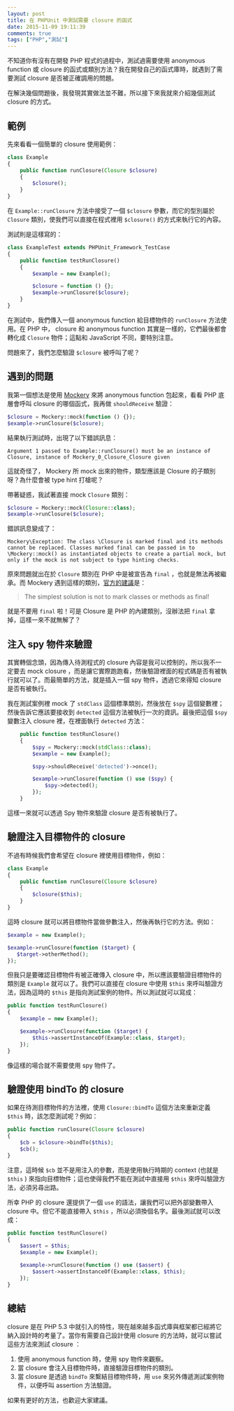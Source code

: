 ```yaml
---
layout: post
title: 在 PHPUnit 中測試需要 closure 的函式
date: 2015-11-09 19:11:39
comments: true
tags: ["PHP","測試"]
---
```


不知道你有沒有在開發 PHP 程式的過程中，測試過需要使用 anonymous function 或 closure 的函式或類別方法？我在開發自己的函式庫時，就遇到了需要測試 closure 是否被正確調用的問題。

在解決幾個問題後，我發現其實做法並不難，所以接下來我就來介紹幾個測試 closure 的方式。

<!-- more -->

## 範例

先來看看一個簡單的 closure 使用範例：

```php
class Example
{
    public function runClosure(Closure $closure)
    {
        $closure();
    }
}
```

在 `Example::runClosure` 方法中接受了一個 `$closure` 參數，而它的型別屬於 `Closure` 類別，使我們可以直接在程式裡用 `$closure()` 的方式來執行它的內容。


測試則是這樣寫的：

```php
class ExampleTest extends PHPUnit_Framework_TestCase
{
    public function testRunClosure()
    {
        $example = new Example();

        $closure = function () {};
        $example->runClosure($closure);
    }
}
```

在測試中，我們傳入一個 anonymous function 給目標物件的 `runClosure` 方法使用。在 PHP 中， closure 和 anonymous function 其實是一樣的，它們最後都會轉化成 `Closure` 物件；這點和 JavaScript 不同，要特別注意。

問題來了，我們怎麼驗證 `$closure` 被呼叫了呢？

## 遇到的問題

我第一個想法是使用 [Mockery](http://docs.mockery.io) 來將 anonymous function 包起來，看看 PHP 底層會呼叫 closure 的哪個函式，我再做 `shouldReceive` 驗證：

```php
$closure = Mockery::mock(function () {});
$example->runClosure($closure);
```

結果執行測試時，出現了以下錯誤訊息：

```
Argument 1 passed to Example::runClosure() must be an instance of Closure, instance of Mockery_0_Closure_Closure given
```

這就奇怪了， Mockery 所 mock 出來的物件，類型應該是 Closure 的子類別呀？為什麼會被 type hint 打槍呢？

帶著疑惑，我試著直接 mock `Closure` 類別：

```php
$closure = Mockery::mock(Closure::class);
$example->runClosure($closure);
```

錯誤訊息變成了：

```
Mockery\Exception: The class \Closure is marked final and its methods cannot be replaced. Classes marked final can be passed in to \Mockery::mock() as instantiated objects to create a partial mock, but only if the mock is not subject to type hinting checks.
```

原來問題就出在於 `Closure` 類別在 PHP 中是被宣告為 `final` ，也就是無法再被繼承。而 Mockery 遇到這樣的類別，[官方的建議](http://docs.mockery.io/en/latest/reference/final_methods_classes.html)是：

> The simplest solution is not to mark classes or methods as final!

就是不要用 `final` 啦！可是 Closure 是 PHP 的內建類別，沒辦法把 `final` 拿掉，這樣一來不就無解了？

## 注入 spy 物件來驗證

其實轉個念頭，因為傳入待測程式的 closure 內容是我可以控制的，所以我不一定要去 mock closure ，而是讓它實際跑跑看，然後驗證裡面的程式碼是否有被執行就可以了。而最簡單的方法，就是插入一個 spy 物件，透過它來得知 closure 是否有被執行。

我在測試案例裡 mock 了 `stdClass` 這個標準類別，然後放在 `$spy` 這個變數裡；然後告訴它應該要接收到 `detected` 這個方法被執行一次的資訊。最後把這個 `$spy` 變數注入 closure 裡，在裡面執行 `detected` 方法：

```php
    public function testRunClosure()
    {
        $spy = Mockery::mock(stdClass::class);
        $example = new Example();

        $spy->shouldReceive('detected')->once();

        $example->runClosure(function () use ($spy) {
            $spy->detected();
        });
    }
```

這樣一來就可以透過 Spy 物件來驗證 closure 是否有被執行了。

## 驗證注入目標物件的 closure

不過有時候我們會希望在 closure 裡使用目標物件，例如：

```php
class Example
{
    public function runClosure(Closure $closure)
    {
        $closure($this);
    }
}
```

這時 closure 就可以將目標物件當做參數注入，然後再執行它的方法。例如：

```php
$example = new Example();

$example->runClosure(function ($target) {
   $target->otherMethod();
});
```

但我只是要確認目標物件有被正確傳入 closure 中，所以應該要驗證目標物件的類別是 `Example` 就可以了。我們可以直接在 closure 中使用 `$this` 來呼叫驗證方法，因為這時的 `$this` 是指向測試案例的物件。所以測試就可以寫成：

```php
public function testRunClosure()
{
    $example = new Example();

    $example->runClosure(function ($target) {
        $this->assertInstanceOf(Example::class, $target);
    });
}
```

像這樣的場合就不需要使用 spy 物件了。

## 驗證使用 bindTo 的 closure

如果在待測目標物件的方法裡，使用 `Closure::bindTo` 這個方法來重新定義 `$this` 時，該怎麼測試呢？例如：

```php
public function runClosure(Closure $closure)
{
    $cb = $closure->bindTo($this);
    $cb();
}
```

注意，這時候 `$cb` 並不是用注入的參數，而是使用執行時期的 context (也就是 `$this` ) 來指向目標物件；這也使得我們不能在測試中直接用 `$this` 來呼叫驗證方法，必須另尋出路。

所幸 PHP 的 closure 還提供了一個 `use` 的語法，讓我們可以把外部變數帶入 closure 中。但它不能直接帶入 `$this` ，所以必須換個名字。最後測試就可以改成：

```php
public function testRunClosure()
{
    $assert = $this;
    $example = new Example();

    $example->runClosure(function () use ($assert) {
        $assert->assertInstanceOf(Example::class, $this);
    });
}
```

## 總結

closure 是在 PHP 5.3 中就引入的特性，現在越來越多函式庫與框架都已經將它納入設計時的考量了。當你有需要自己設計使用 closure 的方法時，就可以嘗試這些方法來測試 closure ：

1. 使用 anonymous function 時，使用 spy 物件來觀察。
2. 當 closure 會注入目標物件時，直接驗證目標物件的類別。
3. 當 closure 是透過 `bindTo` 來繫結目標物件時，用 `use` 來另外傳遞測試案例物件，以便呼叫 assertion 方法驗證。

如果有更好的方法，也歡迎大家建議。
